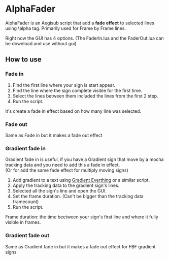 # AlphaFader

AlphaFader is an Aegisub script that add a **fade effect** to selected lines using \alpha tag. Primarily used for Frame by Frame lines.

Right now the GUI has 4 options. (The FaderIn.lua and the FaderOut.lua can be download and use without gui) 

## How to use

### Fade in
1. Find the first line where your sign is start appear.
2. Find the line where the sign complete visible for the first time.
3. Select the lines between them included the lines from the first 2 step.
4. Run the script.

It's create a fade in effect based on how many line was selected.

### Fade out
Same as Fade in but it makes a fade out effect

### Gradient fade in
Gradient fade in is useful, if you have a Gradient sign that move by a mocha tracking data and you need to add this a fade in effect.<br/> (Or for add the same fade effect for multiply moving signs)

1. Add gradient to a text using [Gradient Everthing](https://github.com/TypesettingTools/lyger-Aegisub-Scripts/blob/master/macros/lyger.GradientEverything.moon) or a similar script.
2. Apply the tracking data to the gradient sign's lines.
3. Selected all the sign's line and open the GUI.
4. Set the frame duration. (Can't be bigger than the tracking data framecount)
5. Run the script.

Frame duration: the time beetween your sign's first line and where it fully visible in frames.

### Gradient fade out
Same as Gradient fade in but it makes a fade out effect for FBF gradient signs 